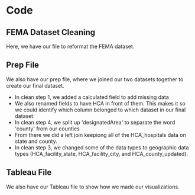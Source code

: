 # Code

## FEMA Dataset Cleaning
Here, we have our file to reformat the FEMA dataset. 

## Prep File
We also have our prep file, where we joined our two datasets together to create our final dataset.

- In clean step 1, we added a calculated field to add missing data
- We also renamed fields to have HCA in front of them. This makes it so we could identify which column belonged to which dataset in our final dataset
- In clean step 4, we split up 'designatedArea' to separate the word 'county' from our counties
- From there we did a left join keepiong all of the HCA_hospitals data on state and county.
- In clean step 3, we changed some of the data types to geographic data types (HCA_facility_state, HCA_facility_city, and HCA_county_updated).


## Tableau File
We also have our Tableau file to show how we made our visualizations.
